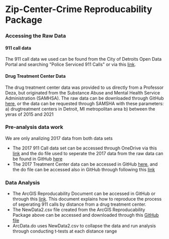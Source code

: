 # Zip-Center-Crime Reproducability Package
### Accessing the Raw Data 
#### 911 call data
The 911 call data we used can be found from the City of Detroits Open Data Portal and searching "Police Serviced 911 Calls" or via this [link](https://data.detroitmi.gov/datasets/detroitmi::police-serviced-911-calls/about).
#### Drug Treatment Center Data
The drug treatment center data was provided to us directly from a Professor Deza, but originated from the Substance Abuse and Mental Health Service Administration (SAMHSA). The raw data can be downloaded through GitHub [here](https://github.com/ecn310/course-project-zipcentercrime/blob/main/detroit_samhsa_sud_2015_2021.dta), or the data can be requested through SAMSHA with these parameters: a) drugtreatment centers in Detroit, MI metropolitan area b) between the yeras of 2015 and 2021
### Pre-analysis data work
We are only analizing 2017 data from both data sets
- The 2017 911 Call data set can be accessed through OneDrive via this [link](https://sumailsyr-my.sharepoint.com/my?id=%2Fpersonal%2Fregaudre%5Fsyr%5Fedu%2FDocuments%2FECN%20310%20%2D%20Zip%20Center%20Crime%20data%2F911%20Calls%20Yearly%20data) and the do file used to seperate the 2017 data from the raw data can be found in GitHub [here](https://github.com/ecn310/course-project-zipcentercrime/blob/main/Data%20by%20year/911%20call%20data%20by%20year/do%20files/Create_2017_911_call_data.do)
- The 2017 Treatment Center data can be accessed in GitHub [here](https://github.com/ecn310/course-project-zipcentercrime/blob/main/Data%20by%20year/Treatment%20center%20data%20by%20year/2017_treatment_center_data.dta), and the do file can be accessed also in GitHub through following this [link](https://github.com/ecn310/course-project-zipcentercrime/blob/main/Data%20by%20year/Treatment%20center%20data%20by%20year/do%20files/create_2017_treatment_center_data.do)
### Data Analysis
- The ArcGIS Reproducability Document can be accessed in GitHub or through this [link](https://github.com/ecn310/course-project-zipcentercrime/blob/main/ArcGIS_Reproducability.md). This document explains how to reproduce the process of seperating 911 calls by distance from a drug treatment center.
- The NewData2.csv file created from the ArcGIS Reproducability Package above can be accessed and downloaded through this [GitHub file](https://github.com/ecn310/course-project-zipcentercrime/blob/main/ArcGIS%20files/NewData2Download.md)
- ArcData.do uses NewData2.csv to collapse the data and run analysis through conducting t-tests at each distance range
